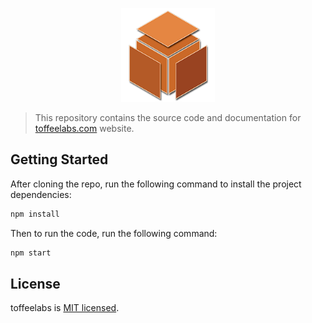<p align="center">
  <img alt="toffeelabs logo" src="./src/assets/logos/logo192.png" width="150">
</p>

> This repository contains the source code and documentation for [toffeelabs.com](https://toffeelabs.com/) website.

## Getting Started

After cloning the repo, run the following command to install the project dependencies:

```bash
npm install
```

Then to run the code, run the following command:

```bash
npm start
```

## License

toffeelabs is [MIT licensed](http://opensource.org/licenses/MIT).